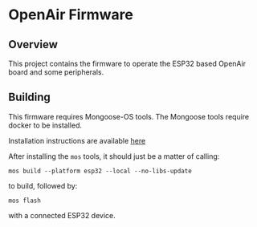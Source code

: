 # OpenAir Firmware

## Overview

This project contains the firmware to operate the ESP32 based OpenAir board and some peripherals.

## Building

This firmware requires Mongoose-OS tools. The Mongoose tools require docker to be installed.

Installation instructions are available [ here ]( https://mongoose-os.com/docs/mongoose-os/quickstart/setup.md#1-download-and-install-mos-tool )

After installing the `mos` tools, it should just be a matter of calling:

````
mos build --platform esp32 --local --no-libs-update
````

to build, followed by:

````
mos flash
````

with a connected ESP32 device.
